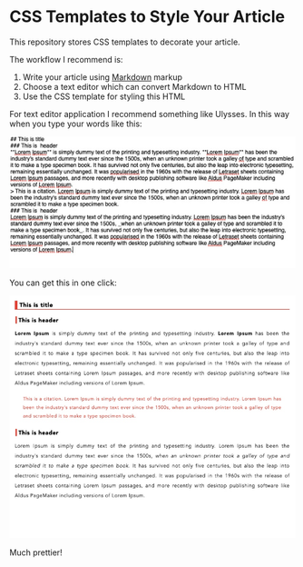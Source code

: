 # CSS Templates to Style Your Article
This repository stores CSS templates to decorate your article.

The workflow I recommend is:
1. Write your article using [Markdown](https://en.wikipedia.org/wiki/Markdown) markup
2. Choose a text editor which can convert Markdown to HTML
3. Use the CSS template for styling this HTML

For text editor application I recommend something like Ulysses. In this way when you type your words like this:

![](media/15694187706450.jpg)

You can get this in one click:

![](media/15694186169225.jpg)

Much prettier!
